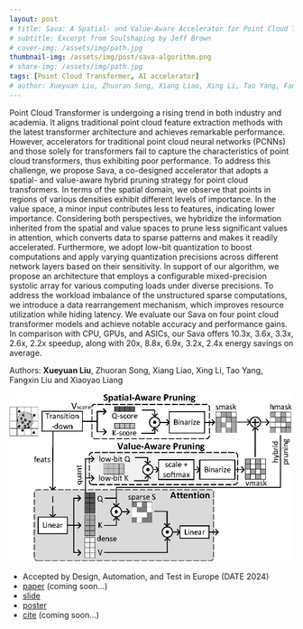 ```yaml
---
layout: post
# title: Sava: A Spatial- and Value-Aware Accelerator for Point Cloud Transformer
# subtitle: Excerpt from Soulshaping by Jeff Brown
# cover-img: /assets/img/path.jpg
thumbnail-img: /assets/img/post/sava-algorithm.png
# share-img: /assets/img/path.jpg
tags: [Point Cloud Transformer, AI accelerator]
# author: Xueyuan Liu, Zhuoran Song, Xiang Liao, Xing Li, Tao Yang, Fangxin Liu and Xiaoyao Liang
---
```


Point Cloud Transformer is undergoing a rising trend in both industry and academia. It aligns traditional point cloud feature extraction methods with the latest transformer architecture and achieves remarkable performance. However, accelerators for traditional point cloud neural networks (PCNNs) and those solely for transformers fail to capture the characteristics of point cloud transformers, thus exhibiting poor performance. To address this challenge, we propose Sava, a co-designed accelerator that adopts a spatial- and value-aware hybrid pruning strategy for point cloud transformers. In terms of the spatial domain, we observe that points in regions of various densities exhibit different levels of importance. In the value space, a minor input contributes less to features, indicating lower importance. Considering both perspectives, we hybridize the information inherited from the spatial and value spaces to prune less significant values in attention, which converts data to sparse patterns and makes it readily accelerated. Furthermore, we adopt low-bit quantization to boost computations and apply varying quantization precisions across different network layers based on their sensitivity. In support of our algorithm, we propose an architecture that employs a configurable mixed-precision systolic array for various computing loads under diverse precisions. To address the workload imbalance of the unstructured sparse computations, we introduce a data rearrangement mechanism, which improves resource utilization while hiding latency. We evaluate our Sava on four point cloud transformer models and achieve notable accuracy and performance gains. In comparison with CPU, GPUs, and ASICs, our Sava offers 10.3x, 3.6x, 3.3x, 2.6x, 2.2x speedup, along with 20x, 8.8x, 6.9x, 3.2x, 2.4x energy savings on average.

Authors: **Xueyuan Liu**, Zhuoran Song, Xiang Liao, Xing Li, Tao Yang, Fangxin Liu and Xiaoyao Liang


<img src="../assets/img/post/sava-algorithm.png" alt="Sava Algorithm" width="500" height="300" />

* Accepted by Design, Automation, and Test in Europe (DATE 2024)
* [paper]() (coming soon...)
* [slide](https://jbox.sjtu.edu.cn/l/21OyXT)
* [poster](https://jbox.sjtu.edu.cn/l/v1ijKp)
* [cite]() (coming soon...)